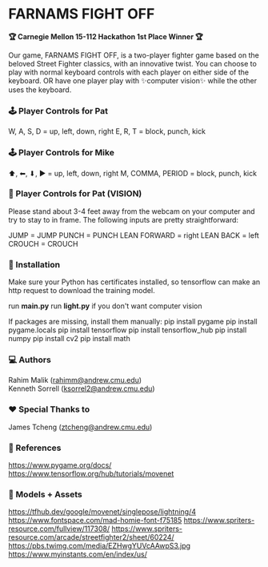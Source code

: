 # FARNAMS FIGHT OFF

**🏆 Carnegie Mellon 15-112 Hackathon 1st Place Winner 🏆**


Our game, FARNAMS FIGHT OFF, is a two-player fighter game based on the beloved Street Fighter classics, with an innovative twist. You can choose to play with normal keyboard controls with each player on either side of the keyboard. OR have one player play with ✨computer vision✨ while the other uses the keyboard.

### 🕹️ Player Controls for Pat

W, A, S, D = up, left, down, right
E, R, T = block, punch, kick

### 🕹️ Player Controls for Mike

⬆, ⬅, ⬇, ▶ = up, left, down, right
M, COMMA, PERIOD = block, punch, kick

### 🎥 Player Controls for Pat (VISION)

Please stand about 3-4 feet away from the webcam on your computer and try to stay to in frame. The following inputs are pretty straightforward:

JUMP = JUMP
PUNCH = PUNCH
LEAN FORWARD = right
LEAN BACK = left
CROUCH = CROUCH

### 💾 Installation
Make sure your Python has certificates installed, so tensorflow can make an
http request to download the training model.

run **main.py**
run **light.py** if you don't want computer vision

If packages are missing, install them manually:
    pip install pygame
    pip install pygame.locals
    pip install tensorflow
    pip install tensorflow_hub
    pip install numpy
    pip install cv2
    pip install math

### 💻 Authors
Rahim Malik (rahimm@andrew.cmu.edu)<br/>
Kenneth Sorrell (ksorrel2@andrew.cmu.edu)

### ❤️ Special Thanks to
James Tcheng (ztcheng@andrew.cmu.edu)

### 🔗 References
https://www.pygame.org/docs/
https://www.tensorflow.org/hub/tutorials/movenet

### 🗿 Models + Assets
https://tfhub.dev/google/movenet/singlepose/lightning/4
https://www.fontspace.com/mad-homie-font-f75185
https://www.spriters-resource.com/fullview/117308/
https://www.spriters-resource.com/arcade/streetfighter2/sheet/60224/
https://pbs.twimg.com/media/EZHwgYUVcAAwpS3.jpg
https://www.myinstants.com/en/index/us/
